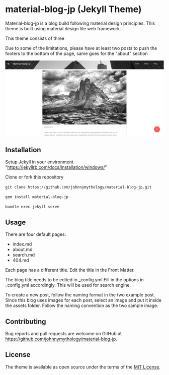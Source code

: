 # material-blog-jp (Jekyll Theme)
Material-blog-jp is a blog build following material design principles. This theme is built using material design lite web framework. 

This theme consists of three 

Due to some of the limitations, please have at least two posts to push the footers to the bottom of the page, same goes for the "about" section

![GitHub Logo](/screenshot.PNG)

## Installation
Setup Jekyll in your environment "https://jekyllrb.com/docs/installation/windows/"

Clone or fork this repository

`git clone https://github.com/johnnymythology/material-blog-jp.git` 

`gem install material-blog-jp`

`bundle exec jekyll serve`

## Usage

There are four default pages:
- index.md 
- about.md
- search.md
- 404.md

Each page has a different title. Edit the title in the Front Matter.

The blog title needs to be edited in _config.yml 
Fill in the options in _config.yml accordingly. This will be used for search engine.

To create a new post, follow the naming format in the two example post. Since this blog uses images for each post, select an image and put it inside the assets folder. Follow the naming convention as the two sample image.

## Contributing

Bug reports and pull requests are welcome on GitHub at https://github.com/johnnymythology/material-blog-jp.

## License

The theme is available as open source under the terms of the [MIT License](https://opensource.org/licenses/MIT).

